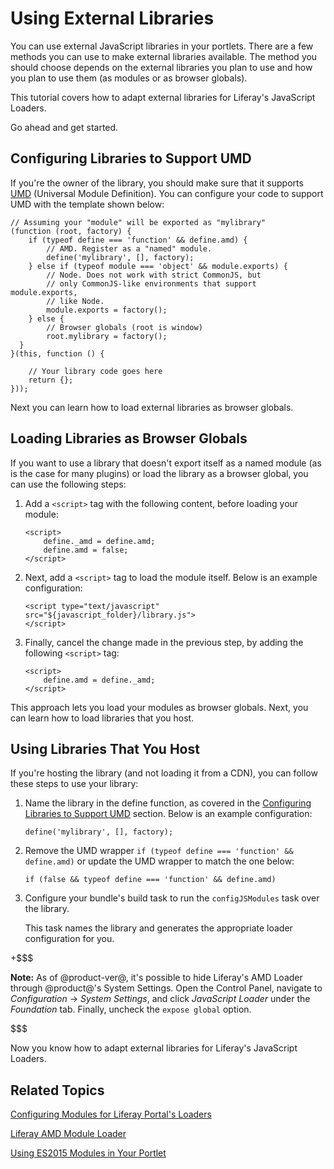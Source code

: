 # Using External Libraries [](id=using-external-libraries)

You can use external JavaScript libraries in your portlets. There are a few
methods you can use to make external libraries available. The method you should 
choose depends on the external libraries you plan to use and how you plan to use 
them (as modules or as browser globals).

This tutorial covers how to adapt external libraries for Liferay's JavaScript 
Loaders.

Go ahead and get started.

## Configuring Libraries to Support UMD [](id=configuring-libraries-to-support-umd)

If you're the owner of the library, you should make sure that it supports [UMD](https://github.com/umdjs/umd)
(Universal Module Definition). You can configure your code to support UMD with 
the template shown below:

    // Assuming your "module" will be exported as "mylibrary"
    (function (root, factory) {
        if (typeof define === 'function' && define.amd) {
            // AMD. Register as a "named" module.
            define('mylibrary', [], factory);
        } else if (typeof module === 'object' && module.exports) {
            // Node. Does not work with strict CommonJS, but
            // only CommonJS-like environments that support module.exports,
            // like Node.
            module.exports = factory();
        } else {
            // Browser globals (root is window)
            root.mylibrary = factory();
      }
    }(this, function () {

        // Your library code goes here
        return {};
    }));

Next you can learn how to load external libraries as browser globals.

## Loading Libraries as Browser Globals [](id=loading-libraries-as-browser-globals)

If you want to use a library that doesn't export itself as a named module 
(as is the case for many plugins) or load the library as a browser global, you 
can use the following steps:

1.  Add a `<script>` tag with the following content, before loading your module:

        <script>
            define._amd = define.amd;
            define.amd = false;
        </script>

2.  Next, add a `<script>` tag to load the module itself. Below is an example 
    configuration:

        <script type="text/javascript" src="${javascript_folder}/library.js">
        </script>

3.  Finally, cancel the change made in the previous step, by adding the 
    following `<script>` tag:

        <script>
            define.amd = define._amd;
        </script>

This approach lets you load your modules as browser globals. Next, you can learn 
how to load libraries that you host.

## Using Libraries That You Host [](id=using-libraries-that-you-host)

If you're hosting the library (and not loading it from a CDN), you can follow 
these steps to use your library:

1.  Name the library in the define function, as covered in the 
    [Configuring Libraries to Support UMD](/develop/tutorials/-/knowledge_base/7-0/using-external-libraries#configuring-libraries-to-support-umd)
    section. Below is an example configuration:

        define('mylibrary', [], factory);

2.  Remove the UMD wrapper `if (typeof define === 'function' && define.amd)` or 
    update the UMD wrapper to match the one below:

        if (false && typeof define === 'function' && define.amd)

3.  Configure your bundle's build task to run the `configJSModules` task over 
    the library.
    
    This task names the library and generates the appropriate loader 
    configuration for you.

+$$$

**Note:** As of @product-ver@, it's possible to hide Liferay's AMD Loader
through @product@'s System Settings. Open the Control Panel, navigate to 
*Configuration* &rarr; *System Settings*, and click *JavaScript Loader* under 
the *Foundation* tab. Finally, uncheck the `expose global` option.

$$$

Now you know how to adapt external libraries for Liferay's JavaScript Loaders.

## Related Topics [](id=related-topics)

[Configuring Modules for Liferay Portal's Loaders](/develop/tutorials/-/knowledge_base/7-0/configuring-modules-for-liferay-portals-loaders)

[Liferay AMD Module Loader](/develop/tutorials/-/knowledge_base/7-0/liferay-amd-module-loader)

[Using ES2015 Modules in Your Portlet](/develop/tutorials/-/knowledge_base/7-0/using-es2015-modules-in-your-portlet)
